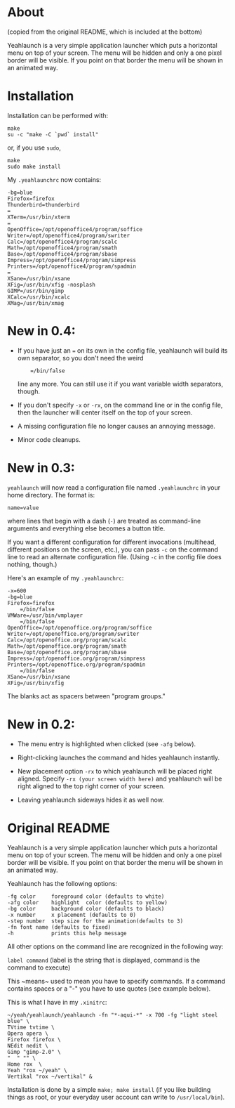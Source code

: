 # About

(copied from the original README, which is included at the bottom)

Yeahlaunch is a very simple application launcher which puts a horizontal menu
on top of your screen.  The menu will be hidden and only a one pixel border will
be visible.  If you point on that border the menu will be shown in an animated 
way.

# Installation

Installation can be performed with:

```
make
su -c "make -C `pwd` install"
```

or, if you use `sudo`,

```
make
sudo make install
```

My `.yeahlaunchrc` now contains:

```
-bg=blue
Firefox=firefox
Thunderbird=thunderbird
=
XTerm=/usr/bin/xterm
=
OpenOffice=/opt/openoffice4/program/soffice
Writer=/opt/openoffice4/program/swriter
Calc=/opt/openoffice4/program/scalc
Math=/opt/openoffice4/program/smath
Base=/opt/openoffice4/program/sbase
Impress=/opt/openoffice4/program/simpress
Printers=/opt/openoffice4/program/spadmin
=
XSane=/usr/bin/xsane
XFig=/usr/bin/xfig -nosplash
GIMP=/usr/bin/gimp
XCalc=/usr/bin/xcalc
XMag=/usr/bin/xmag
```

# New in 0.4:

- If you have just an `=` on its own in the config file, yeahlaunch will build its
  own separator, so you don't need the weird

  ```
      =/bin/false
  ```

  line any more.  You can still use it if you want variable width separators,
  though.

- If you don't specify `-x` or `-rx`, on the command line or in the config file,
  then the launcher will center itself on the top of your screen.

- A missing configuration file no longer causes an annoying message.

- Minor code cleanups.

# New in 0.3:

`yeahlaunch` will now read a configuration file named `.yeahlaunchrc` in
your home directory.  The format is:

`name=value`

where lines that begin with a dash (`-`) are treated as command-line arguments
and everything else becomes a button title.

If you want a different configuration for different invocations (multihead,
different positions on the screen, etc.), you can pass `-c` on the command
line to read an alternate configuration file.  (Using `-c` in the config file
does nothing, though.)

Here's an example of my `.yeahlaunchrc`:

```
-x=600
-bg=blue
Firefox=firefox
    =/bin/false
VMWare=/usr/bin/vmplayer
    =/bin/false
OpenOffice=/opt/openoffice.org/program/soffice
Writer=/opt/openoffice.org/program/swriter
Calc=/opt/openoffice.org/program/scalc
Math=/opt/openoffice.org/program/smath
Base=/opt/openoffice.org/program/sbase
Impress=/opt/openoffice.org/program/simpress
Printers=/opt/openoffice.org/program/spadmin
    =/bin/false
XSane=/usr/bin/xsane
XFig=/usr/bin/xfig
```

The blanks act as spacers between "program groups."

# New in 0.2:

- The menu entry is highlighted when clicked (see `-afg` below).

- Right-clicking launches the command and hides yeahlaunch instantly.

- New placement option `-rx` to which yeahlaunch will be placed right aligned.
  Specify `-rx (your screen width here)` and yeahlaunch will be right aligned to the
  top right corner of your screen.

- Leaving yeahlaunch sideways hides it as well now.

# Original README

Yeahlaunch is a very simple application launcher which puts a horizontal menu
on top of your screen.  The menu will be hidden and only a one pixel border will
be visible.  If you point on that border the menu will be shown in an animated 
way.

Yeahlaunch has the following options:

```
-fg color     foreground color (defaults to white)
-afg color    highlight  color (defaults to yellow)
-bg color     background color (defaults to black)
-x number     x placement (defaults to 0)
-step number  step size for the animation(defaults to 3)
-fn font name (defaults to fixed)
-h            prints this help message
```

All other options on the command line are recognized in the following way:

`label command` (label is the string that is displayed, command is the command to execute)

This ~means~ used to mean you have to specify commands.
If a command contains spaces or a "-" you have to use quotes (see example
below).

This is what I have in my `.xinitrc`:

```
~/yeah/yeahlaunch/yeahlaunch -fn "*-aqui-*" -x 700 -fg "light steel blue" \
TVtime tvtime \
Opera opera \
Firefox firefox \
NEdit nedit \
Gimp "gimp-2.0" \
"  " "" \
Home rox  \
Yeah "rox ~/yeah" \
Vertikal "rox ~/vertikal" &
```

Installation is done by a simple `make; make install` (if you like building
things as root, or your everyday user account can write to `/usr/local/bin`).
